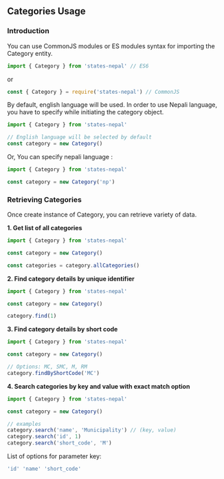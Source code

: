 ## Categories Usage

### Introduction

You can use CommonJS modules or ES modules syntax for importing the Category entity.

```js
import { Category } from 'states-nepal' // ES6
```

or

```js
const { Category } = require('states-nepal') // CommonJS
```

By default, english language will be used. In order to use Nepali language, you have to specify while initiating the category object.

```js
import { Category } from 'states-nepal'

// English language will be selected by default
const category = new Category()
```

Or, You can specify nepali language :

```js
import { Category } from 'states-nepal'

const category = new Category('np')
```

### Retrieving Categories

Once create instance of Category, you can retrieve variety of data.

**1. Get list of all categories**

```js
import { Category } from 'states-nepal'

const category = new Category()

const categories = category.allCategories()
```

**2. Find category details by unique identifier**

```js
import { Category } from 'states-nepal'

const category = new Category()

category.find(1)
```

**3. Find category details by short code**

```js
import { Category } from 'states-nepal'

const category = new Category()

// Options: MC, SMC, M, RM
category.findByShortCode('MC')
```

**4. Search categories by key and value with exact match option**

```js
import { Category } from 'states-nepal'

const category = new Category()

// examples
category.search('name', 'Municipality') // (key, value)
category.search('id', 1)
category.search('short_code', 'M')
```

List of options for parameter key:

```js
'id' 'name' 'short_code'
```
